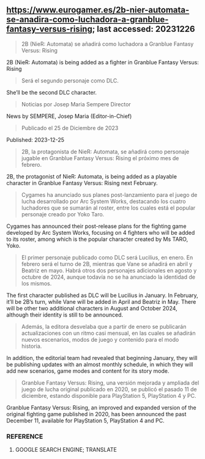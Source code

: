 ## https://www.eurogamer.es/2b-nier-automata-se-anadira-como-luchadora-a-granblue-fantasy-versus-rising; last accessed: 20231226

> 2B (NieR: Automata) se añadirá como luchadora a Granblue Fantasy Versus: Rising

2B (NieR: Automata) is being added as a fighter in Granblue Fantasy Versus: Rising

> Será el segundo personaje como DLC.

She’ll be the second DLC character. 

> Noticias por Josep Maria Sempere Director

News by SEMPERE, Josep Maria (Editor-in-Chief)

> Publicado el 25 de Diciembre de 2023

Published: 2023-12-25

> 2B, la protagonista de NieR: Automata, se añadirá como personaje jugable en Granblue Fantasy Versus: Rising el próximo mes de febrero.

2B, the protagonist of NieR: Automata, is being added as a playable character in Granblue Fantasy Versus: Rising next February.

> Cygames ha anunciado sus planes post-lanzamiento para el juego de lucha desarrollado por Arc System Works, destacando los cuatro luchadores que se sumarán al roster, entre los cuales está el popular personaje creado por Yoko Taro.

Cygames has announced their post-release plans for the fighting game developed by Arc System Works, focusing on 4 fighters who will be added to its roster, among which is the popular character created by Ms TARO, Yoko.

> El primer personaje publicado como DLC será Lucilius, en enero. En febrero será el turno de 2B, mientras que Vane se añadirá en abril y Beatriz en mayo. Habrá otros dos personajes adicionales en agosto y octubre de 2024, aunque todavía no se ha anunciado la identidad de los mismos.

The first character published as DLC will be Lucilius in January. In February, it’ll be 2B’s turn, while Vane will be added in April and Beatriz in May. There will be other two additional characters in August and October 2024, although their identity is still to be announced.

> Además, la editora desvelaba que a partir de enero se publicarán actualizaciones con un ritmo casi mensual, en las cuales se añadirán nuevos escenarios, modos de juego y contenido para el modo historia.

In addition, the editorial team had revealed that beginning January, they will be publishing updates with an almost monthly schedule, in which they will add new scenarios, game modes and content for its story mode.

> Granblue Fantasy Versus: Rising, una versión mejorada y ampliada del juego de lucha original publicado en 2020, se publicó el pasado 11 de diciembre, estando disponible para PlayStation 5, PlayStation 4 y PC.

Granblue Fantasy Versus: Rising, an improved and expanded version of the original fighting game published in 2020, has been announced the past December 11, available for PlayStation 5, PlayStation 4 and PC.

### REFERENCE

1. GOOGLE SEARCH ENGINE; TRANSLATE
